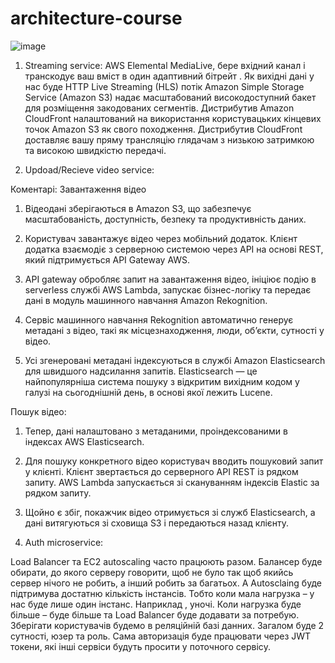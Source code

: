 # architecture-course


![image](https://user-images.githubusercontent.com/66085923/207378748-74a27397-3f5c-4d54-bfb6-5637669f6010.png)

1. Streaming service:
AWS Elemental MediaLive, бере вхідний канал і транскодує ваш вміст в один адаптивний бітрейт . Як вихіднi данi у нас буде HTTP Live Streaming (HLS) потік 
Amazon Simple Storage Service (Amazon S3) надає масштабований високодоступний бакет для розміщення закодованих сегментів.
Дистрибутив Amazon CloudFront налаштований на використання користувацьких кінцевих точок Amazon S3 як свого походження. Дистрибутив CloudFront доставляє вашу пряму трансляцію глядачам з низькою затримкою та високою швидкістю передачі.



2. Updoad/Recieve video service:

Коментарi:
Завантаження вiдео
1. Відеодані зберігаються в Amazon S3, що забезпечує масштабованість, доступність, безпеку та продуктивність даних.

2. Користувач завантажує відео через мобільний додаток. Клієнт додатка взаємодіє з серверною системою через API на основі REST, який підтримується API Gateway AWS.

3. API gateway обробляє запит на завантаження відео, ініціює подію в serverless службі AWS Lambda, запускає бізнес-логіку та передає дані в модуль машинного навчання Amazon Rekognition.

4. Сервіс машинного навчання Rekognition автоматично генерує метадані з відео, такі як місцезнаходження, люди, об’єкти, сутності у відео.

5. Усі згенеровані метадані індексуються в службі Amazon Elasticsearch для швидшого надсилання запитів. Elasticsearch — це найпопулярніша система пошуку з відкритим вихідним кодом у галузі на сьогоднішній день, в основі якої лежить Lucene.

Пошук вiдео:
1. Тепер, дані налаштовано з метаданими, проіндексованими в індексах AWS Elasticsearch.


2. Для пошуку конкретного відео користувач вводить пошуковий запит у клієнті. Клієнт звертається до серверного API REST із рядком запиту. AWS Lambda запускається зі скануванням індексів Elastic за рядком запиту.

3. Щойно є збіг, покажчик відео отримується зі служб Elasticsearch, а дані витягуються зі сховища S3 і передаються назад клієнту.


3. Auth microservice:

Load Balancer та EС2 autoscaling часто працюють разом. Балансер буде обирати, до якого серверу говорити, щоб не було так щоб якийcь сервер нiчого не робить, а iнший робить за багатьох. А Autosclaing буде пiдтримува достатню кiлькiсть iнстансiв. Тобто коли мала нагрузка – у нас буде лише один iнстанс. Наприклад , уночi. Коли нагрузка буде бiльше – буде бiльше та Load Balancer буде додавати за потребую. Зберiгати користувачiв будемо в реляцiйнiй базi данних. Загалом буде 2 сутностi, юзер та роль. Сама авторизацiя буде працювати через JWT токени, якi iншi сервiси будуть просити у поточного сервicу.

